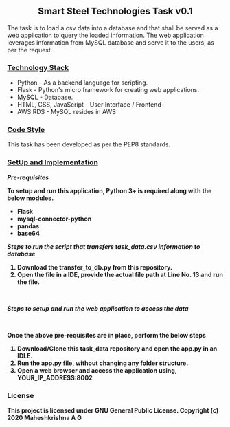 <h2 align="center"> Smart Steel Technologies Task v0.1 </h2>

<p> The task is to load a csv data into a database and that shall be served as a web application to query the loaded information. The web application leverages information from MySQL database and serve it to the users, as per the request. </p>

<h3> <u> Technology Stack </u> </h3>
<ul>
  <li> Python - As a backend language for scripting. </li>
  <li> Flask - Python's micro framework for creating web applications. </li>
  <li> MySQL - Database. </li>
  <li> HTML, CSS, JavaScript - User Interface / Frontend </li>
  <li> AWS RDS - MySQL resides in AWS </li>
</ul>

<h3> <u> Code Style </u> </h3>
This task has been developed as per the PEP8 standards.

<h3> <u> SetUp and Implementation</u> </h3>
<p> <b> <i> Pre-requisites </i> <b> </p>
<p> To setup and run this application, Python 3+ is required along with the below modules.
<ul>
  <li> Flask </li>
  <li> mysql-connector-python </li>
  <li> pandas </li>
  <li> base64 </li>
</ul>

<p> <b> <i> Steps to run the script that transfers task_data.csv information to database </i> </b> </p>
<ol>
  <li> Download the transfer_to_db.py from this repository. </li>
  <li> Open the file in a IDE, provide the actual file path at Line No. 13 and run the file. </li>
</ol> 
<br>
<p> <b> <i> Steps to setup and run the web application to access the data </i> </b> </p>
&nbsp;<p> Once the above pre-requisites are in place, perform the below steps </p>
<ol>
  <li> Download/Clone this task_data repository and open the app.py in an IDLE. </li>
  <li> Run the app.py file, without changing any folder structure. </li>
  <li> Open a web browser and access the application using, <b>YOUR_IP_ADDRESS:8002</b></li>
</ol>

<h3> License </h3>
This project is licensed under GNU General Public License. Copyright (c) 2020 Maheshkrishna A G

